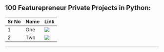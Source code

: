 ## 100 Featurepreneur Private Projects in Python:


| Sr No | Name                                                         | Link                                                         |
| ----- | ------------------------------------------------------------ | ------------------------------------------------------------ |
| 1     | One                               | [![](?)](one)     |
| 2     | Two                               | [![](?)](two)     | 

---